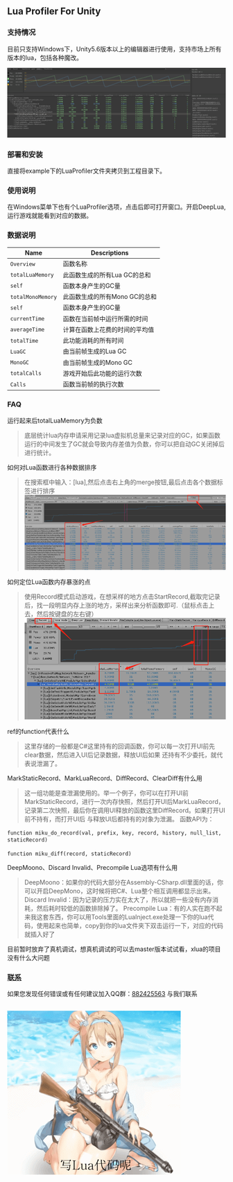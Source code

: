 ## Lua Profiler For Unity

### 支持情况
目前只支持Windows下，Unity5.6版本以上的编辑器进行使用，支持市场上所有版本的lua，包括各种魔改。

![](doc/use.gif)
### 部署和安装
直接将example下的LuaProfiler文件夹拷贝到工程目录下。

### 使用说明
在Windows菜单下也有个LuaProfiler选项，点击后即可打开窗口。开启DeepLua,运行游戏就能看到对应的数据。

### 数据说明
| Name                    | Descriptions                                                                                              |
| ----------------------- | -------------------------------------------------------------------------------------------------------   |
| `Overview`              | 函数名称                                                                                                  |
| `totalLuaMemory`        | 此函数生成的所有Lua GC的总和                                                                              |
| `self`                  | 函数本身产生的GC量                                                                                        |
| `totalMonoMemory`       | 此函数生成的所有Mono GC的总和                                                                             |
| `self`                  | 函数本身产生的GC量                                                                                        |
| `currentTime`           | 函数在当前帧中运行所需的时间                                                                              |
| `averageTime`           | 计算在函数上花费的时间的平均值                                                                            |
| `totalTime`             | 此功能消耗的所有时间                                                                                      |
| `LuaGC`                 | 由当前帧生成的Lua GC                                                                                      |
| `MonoGC`                | 由当前帧生成的Mono GC                                                                                     |
| `totalCalls`            | 游戏开始后此功能的运行次数                                                                                |
| `Calls`                 | 函数当前帧的执行次数                                                                                      |

### FAQ

运行起来后totalLuaMemory为负数
>底层统计lua内存申请采用记录lua虚拟机总量来记录对应的GC，如果函数运行的中间发生了GC就会导致内存差值为负数，你可以把自动GC关闭掉后进行统计。

如何对Lua函数进行各种数据排序
>在搜索框中输入：[lua],然后点击右上角的merge按钮,最后点击各个数据标签进行排序
![](doc/sort.png)

如何定位Lua函数内存暴涨的点
>使用Record模式启动游戏，在想采样的地方点击StartRecord,截取完记录后，找一段明显内存上涨的地方，采样出来分析函数即可.（鼠标点击上去，然后按键盘的左右键）
![](doc/record.png)

ref的function代表什么
>这里存储的一般都是C#这里持有的回调函数，你可以每一次打开UI前先clear数据，然后进入UI后记录数据，释放UI后如果 还持有不少委托，就代表说泄漏了。

MarkStaticRecord、MarkLuaRecord、DiffRecord、ClearDiff有什么用
>这一组功能是查泄漏使用的。举一个例子，你可以在打开UI前MarkStaticRecord，进行一次内存快照，然后打开UI后MarkLuaRecord，记录第二次快照，最后你在调用UI释放的函数这里DiffRecord。如果打开UI前不持有，而打开UI后
与释放UI后都持有的对象为泄漏。
函数API为：
```
function miku_do_record(val, prefix, key, record, history, null_list, staticRecord)

function miku_diff(record, staticRecord)
```
DeepMoono、Discard Invalid、Precompile Lua选项有什么用
>DeepMoono：如果你的代码大部分在Assembly-CSharp.dll里面的话，你可以开启DeepMono，这时候将把C#、Lua整个相互调用都显示出来。
Discard Invalid：因为记录的压力实在太大了，所以就把一些没有内存消耗，然后耗时较低的函数排除掉了。
Precompile Lua：有的人实在跑不起来我这套东西，你可以用Tools里面的LuaInject.exe处理一下你的lua代码，使用起来也简单，copy到你的lua文件夹下双击运行一下，对应的代码就插入好了

目前暂时放弃了真机调试，想真机调试的可以去master版本试试看，xlua的项目没有什么大问题

<span id="contact_zh"></span>
### [联系](#zh)
如果您发现任何错误或有任何建议加入QQ群：[882425563](https://jq.qq.com/?_wv=1027&k=5QkOBSc) 与我们联系
##
![](doc/meizi.gif)
